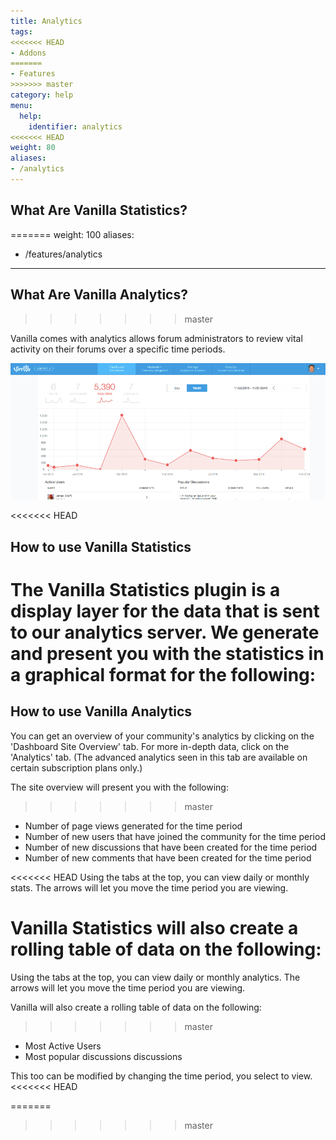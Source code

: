 ```yaml
---
title: Analytics
tags:
<<<<<<< HEAD
- Addons
=======
- Features
>>>>>>> master
category: help
menu:
  help:
    identifier: analytics
<<<<<<< HEAD
weight: 80
aliases:
- /analytics
---
```

## What Are Vanilla Statistics?
=======
    weight: 100
aliases:
- /features/analytics
---
## What Are Vanilla Analytics?
>>>>>>> master

Vanilla comes with analytics allows forum administrators to review vital activity on their forums over a specific time periods.

![Example of dashboard page](/img/help/analytics/analytics-overview.png)

<<<<<<< HEAD

## How to use Vanilla Statistics

The Vanilla Statistics plugin is a display layer for the data that is sent to our analytics server.  We generate and present you with the statistics in a graphical format for the following:
=======
## How to use Vanilla Analytics

You can get an overview of your community's analytics by clicking on the 'Dashboard Site Overview' tab.  For more in-depth data, click on the 'Analytics' tab. (The advanced analytics seen in this tab are available on certain subscription plans only.) 

The site overview will present you with the following:
>>>>>>> master

* Number of page views generated for the time period
* Number of new users that have joined the community for the time period
* Number of new discussions that have been created for the time period
* Number of new comments that have been created for the time period

<<<<<<< HEAD
Using the tabs at the top, you can view daily or monthly stats. The arrows will let you move the time period you are viewing. 

Vanilla Statistics will also create a rolling table of data on the following:
=======
Using the tabs at the top, you can view daily or monthly analytics. The arrows will let you move the time period you are viewing. 

Vanilla will also create a rolling table of data on the following:
>>>>>>> master

* Most Active Users
* Most popular discussions discussions

This too can be modified by changing the time period, you select to view.
<<<<<<< HEAD


=======
>>>>>>> master
